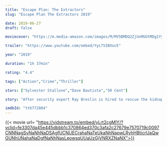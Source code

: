 ```yaml
---
title: "Escape Plan: The Extractors"
slug: "Escape Plan The Extractors 2019"

date: 2019-06-27
draft: false

moviecover: "https://m.media-amazon.com/images/M/MV5BMDQ2ZjUxMGUtMDg1Yy00ZWE4LWIyZTMtNThiN2IwZmE4ZDVkXkEyXkFqcGdeQXVyOTg4MDYyNw@@._V1_UY268_CR20,0,182,268_AL_.jpg"

trailer: "https://www.youtube.com/embed/YyL75IBXocE"

year: "2019"

duration: "1h 37min"

rating: "4.4"

tags: ["Action","Crime","Thriller"]

stars: ["Sylvester Stallone","Dave Bautista","50 Cent"]

story: "After security expert Ray Breslin is hired to rescue the kidnapped daughter of a Hong Kong tech mogul from a formidable Latvian prison, Breslin's girlfriend is also captured."

imdbId: "tt6772804"
---
```


{{< movie url= "https://vidstream.to/embed/yLrt2cgMlY/?vclid=fe3307da45e445dbbb1c370864ed370c3afa2c27679e7570719c0097CNNNagSvNaNhNaDSAgfUCNUECrahaNaTeUkaNhNapwLRyhHBticrUaQwGUNhUNahaNaDgfNaNhNasLeowsqUUaUzGjVNRXZNaNX">}}

